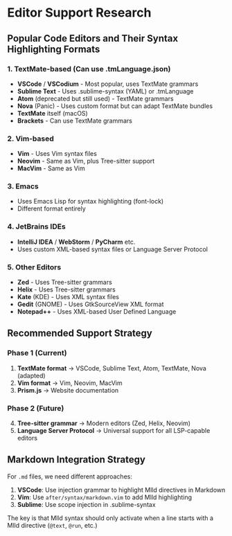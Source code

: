 # Editor Support Research

## Popular Code Editors and Their Syntax Highlighting Formats

### 1. **TextMate-based** (Can use .tmLanguage.json)
- **VSCode** / **VSCodium** - Most popular, uses TextMate grammars
- **Sublime Text** - Uses .sublime-syntax (YAML) or .tmLanguage
- **Atom** (deprecated but still used) - TextMate grammars
- **Nova** (Panic) - Uses custom format but can adapt TextMate bundles
- **TextMate** itself (macOS)
- **Brackets** - Can use TextMate grammars

### 2. **Vim-based**
- **Vim** - Uses Vim syntax files
- **Neovim** - Same as Vim, plus Tree-sitter support
- **MacVim** - Same as Vim

### 3. **Emacs**
- Uses Emacs Lisp for syntax highlighting (font-lock)
- Different format entirely

### 4. **JetBrains IDEs**
- **IntelliJ IDEA** / **WebStorm** / **PyCharm** etc.
- Uses custom XML-based syntax files or Language Server Protocol

### 5. **Other Editors**
- **Zed** - Uses Tree-sitter grammars
- **Helix** - Uses Tree-sitter grammars
- **Kate** (KDE) - Uses XML syntax files
- **Gedit** (GNOME) - Uses GtkSourceView XML format
- **Notepad++** - Uses XML-based User Defined Language

## Recommended Support Strategy

### Phase 1 (Current)
1. **TextMate format** → VSCode, Sublime Text, Atom, TextMate, Nova (adapted)
2. **Vim format** → Vim, Neovim, MacVim
3. **Prism.js** → Website documentation

### Phase 2 (Future)
4. **Tree-sitter grammar** → Modern editors (Zed, Helix, Neovim)
5. **Language Server Protocol** → Universal support for all LSP-capable editors

## Markdown Integration Strategy

For `.md` files, we need different approaches:

1. **VSCode**: Use injection grammar to highlight Mlld directives in Markdown
2. **Vim**: Use `after/syntax/markdown.vim` to add Mlld highlighting
3. **Sublime**: Use scope injection in .sublime-syntax

The key is that Mlld syntax should only activate when a line starts with a Mlld directive (`@text`, `@run`, etc.)